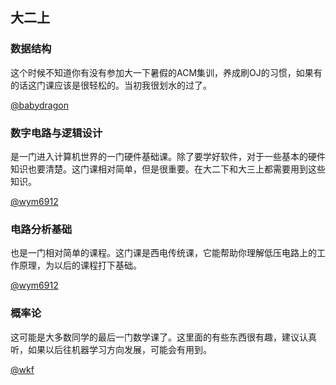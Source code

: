 ## 大二上

### 数据结构

这个时候不知道你有没有参加大一下暑假的ACM集训，养成刷OJ的习惯，如果有的话这门课应该是很轻松的。当初我很划水的过了。

[@babydragon](<https://github.com/baolintian>)

### 数字电路与逻辑设计

是一门进入计算机世界的一门硬件基础课。除了要学好软件，对于一些基本的硬件知识也要清楚。这门课相对简单，但是很重要。在大二下和大三上都需要用到这些知识。

[@wym6912](<https://github.com/wym6912>)

### 电路分析基础

也是一门相对简单的课程。这门课是西电传统课，它能帮助你理解低压电路上的工作原理，为以后的课程打下基础。

[@wym6912](<https://github.com/wym6912>)

### 概率论

这可能是大多数同学的最后一门数学课了。这里面的有些东西很有趣，建议认真听，如果以后往机器学习方向发展，可能会有用到。

[@wkf](<https://github.com/kfwang-jpg>)
